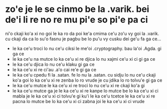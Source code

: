 zo'e je le se cinmo be la .varik. bei de'i li re no re mu pi'e so pi'e pa ci
============================================================================

ni'o ckaji ko'a xi no goi le ka ro da poi ke'a cmima ce'u zo'u vy goi la .varik. cu ckaji da ca lo su'o fasnu je pagbu be lo pu'u vy cusku dei ge'u fa ga ce...

* le ka ce'u troci lo nu ce'u ciksi le me'oi .cryptography. bau la'oi .Agda. gi ga ce
* le ka ce'u na mutce lo ka ce'u xi re djica lo nu xajmi ce'u xi ci gi ga ce
* le ka ce'u djica lo nu ce'u klaku gi ga ce
* le ka ce'u xi re ci'au .a'o cai re'e gi ga ce
* le ka ce'u cpedu fi la .satan. fe lo nu la .satan. cu sidju lo nu ce'u ckaji ko'a goi lo ka ce'u xi re zenba lo ro vrude je cu jdika lo ro tolvu'e gi ga ce
* le ka ce'u mutce le ka ce'u xi re troci lo nu ce'u xi re ckaji ko'a gi
* le ka ce'u mutce ga je le ka ce'u xi re kanpe lo mutce be lo ka ce'u xi ci mabla je le ka ce'u xi ci tolvu'e gi ku'i le ka ce'u tcetce le ka ce'u xi re pacna lo mutce be lo ka ce'u xi ci zabna joi le ka ce'u xi ci vrude
